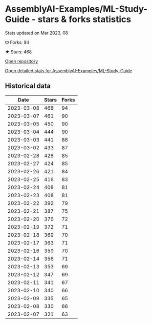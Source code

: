 # AssemblyAI-Examples/ML-Study-Guide - stars & forks statistics

Stats updated on Mar 2023, 08

☋ Forks: 94

★ Stars: 468

[Open repository](https://github.com/AssemblyAI-Examples/ML-Study-Guide)

[Open detailed stats for AssemblyAI-Examples/ML-Study-Guide](https://reviewgithub.com/rep/AssemblyAI-Examples/ML-Study-Guide)

## Historical data
| Date | Stars | Forks |
|------|-------|-------|
| 2023-03-08 | 468 | 94 | 
| 2023-03-07 | 461 | 90 | 
| 2023-03-05 | 450 | 90 | 
| 2023-03-04 | 444 | 90 | 
| 2023-03-03 | 441 | 88 | 
| 2023-03-02 | 433 | 87 | 
| 2023-02-28 | 428 | 85 | 
| 2023-02-27 | 424 | 85 | 
| 2023-02-26 | 421 | 84 | 
| 2023-02-25 | 416 | 83 | 
| 2023-02-24 | 408 | 81 | 
| 2023-02-23 | 408 | 81 | 
| 2023-02-22 | 392 | 79 | 
| 2023-02-21 | 387 | 75 | 
| 2023-02-20 | 376 | 72 | 
| 2023-02-19 | 372 | 71 | 
| 2023-02-18 | 369 | 70 | 
| 2023-02-17 | 363 | 71 | 
| 2023-02-16 | 359 | 70 | 
| 2023-02-14 | 356 | 71 | 
| 2023-02-13 | 353 | 69 | 
| 2023-02-12 | 347 | 69 | 
| 2023-02-11 | 341 | 67 | 
| 2023-02-10 | 340 | 66 | 
| 2023-02-09 | 335 | 65 | 
| 2023-02-08 | 330 | 66 | 
| 2023-02-07 | 321 | 63 | 

